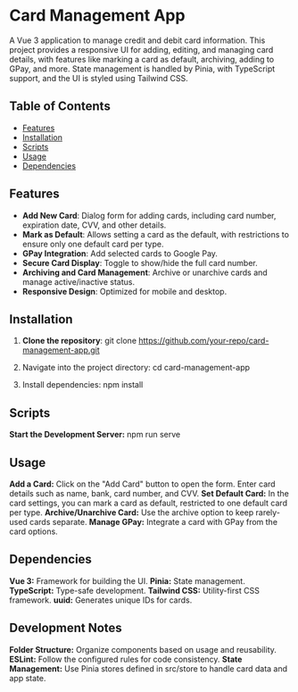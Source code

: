# Card Management App

A Vue 3 application to manage credit and debit card information. This project provides a responsive UI for adding, editing, and managing card details, with features like marking a card as default, archiving, adding to GPay, and more. State management is handled by Pinia, with TypeScript support, and the UI is styled using Tailwind CSS.

## Table of Contents
- [Features](#features)
- [Installation](#installation)
- [Scripts](#scripts)
- [Usage](#usage)
- [Dependencies](#dependencies)

## Features
- **Add New Card**: Dialog form for adding cards, including card number, expiration date, CVV, and other details.
- **Mark as Default**: Allows setting a card as the default, with restrictions to ensure only one default card per type.
- **GPay Integration**: Add selected cards to Google Pay.
- **Secure Card Display**: Toggle to show/hide the full card number.
- **Archiving and Card Management**: Archive or unarchive cards and manage active/inactive status.
- **Responsive Design**: Optimized for mobile and desktop.

## Installation
1. **Clone the repository**:
   git clone https://github.com/your-repo/card-management-app.git

2. Navigate into the project directory:
   cd card-management-app
3. Install dependencies:
   npm install
   
## Scripts
**Start the Development Server:**
npm run serve

## Usage
**Add a Card:** Click on the "Add Card" button to open the form. Enter card details such as name, bank, card number, and CVV.
**Set Default Card:** In the card settings, you can mark a card as default, restricted to one default card per type.
**Archive/Unarchive Card:** Use the archive option to keep rarely-used cards separate.
**Manage GPay:** Integrate a card with GPay from the card options.

## Dependencies
**Vue 3:** Framework for building the UI.
**Pinia:** State management.
**TypeScript:** Type-safe development.
**Tailwind CSS:** Utility-first CSS framework.
**uuid:** Generates unique IDs for cards.

## Development Notes
**Folder Structure:** Organize components based on usage and reusability.
**ESLint:** Follow the configured rules for code consistency.
**State Management:** Use Pinia stores defined in src/store to handle card data and app state.
